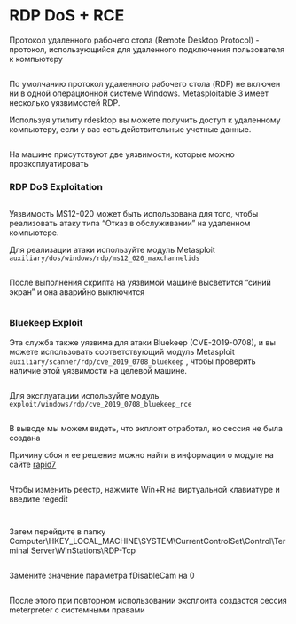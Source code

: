 # RDP DoS + RCE

Протокол удаленного рабочего стола (Remote Desktop Protocol) - протокол, использующийся для удаленного подключения пользователя к компьютеру

<figure><img src="../.gitbook/assets/nmap_3389_port.png" alt=""><figcaption></figcaption></figure>

По умолчанию протокол удаленного рабочего стола (RDP) не включен ни в одной операционной системе Windows. Metasploitable 3 имеет несколько уязвимостей RDP.

Используя утилиту rdesktop вы можете получить доступ к удаленному компьютеру, если у вас есть действительные учетные данные.

<figure><img src="../.gitbook/assets/rdesktop.png" alt=""><figcaption></figcaption></figure>

На машине присутствуют две уязвимости, которые можно проэксплуатировать

### RDP DoS Exploitation

<figure><img src="../.gitbook/assets/ms12_020_check.png" alt=""><figcaption></figcaption></figure>

Уязвимость MS12-020 может быть использована для того, чтобы реализовать атаку типа “Отказ в обслуживании” на удаленном компьютере.

Для реализации атаки используйте модуль Metasploit `auxiliary/dos/windows/rdp/ms12_020_maxchannelids`

<figure><img src="../.gitbook/assets/ms12_020_maxchannelids.png" alt=""><figcaption></figcaption></figure>

После выполнения скрипта на уязвимой машине высветится “синий экран” и она аварийно выключится

<figure><img src="../.gitbook/assets/rdp_dos.png" alt=""><figcaption></figcaption></figure>

### Bluekeep Exploit

Эта служба также уязвима для атаки Bluekeep (CVE-2019-0708), и вы можете использовать соответствующий модуль Metasploit `auxiliary/scanner/rdp/cve_2019_0708_bluekeep` , чтобы проверить наличие этой уязвимости на целевой машине.

<figure><img src="../.gitbook/assets/cve_2019_0708_bluekeep.png" alt=""><figcaption></figcaption></figure>

Для эксплуатации используйте модуль `exploit/windows/rdp/cve_2019_0708_bluekeep_rce`

<figure><img src="../.gitbook/assets/cve_2019_0708_no_session.png" alt=""><figcaption></figcaption></figure>

В выводе мы можем видеть, что экплоит отработал, но сессия не была создана

Причину сбоя и ее решение можно найти в информации о модуле на сайте [rapid7](https://www.rapid7.com/db/modules/exploit/windows/rdp/cve\_2019\_0708\_bluekeep\_rce/)

<figure><img src="../.gitbook/assets/rapid7_desc.png" alt=""><figcaption></figcaption></figure>

Чтобы изменить реестр, нажмите Win+R на виртуальной клавиатуре и введите regedit

<figure><img src="../.gitbook/assets/keyboard_input.png" alt=""><figcaption></figcaption></figure>

<figure><img src="../.gitbook/assets/regedit.png" alt=""><figcaption></figcaption></figure>

Затем перейдите в папку Computer\HKEY\_LOCAL\_MACHINE\SYSTEM\CurrentControlSet\Control\Terminal Server\WinStations\RDP-Tcp

<figure><img src="../.gitbook/assets/regedit2.png" alt=""><figcaption></figcaption></figure>

Замените значение параметра fDisableCam на 0

<figure><img src="../.gitbook/assets/fdisablecam.png" alt=""><figcaption></figcaption></figure>

После этого при повторном использовании эксплоита создастся сессия meterpreter с системными правами

<figure><img src="../.gitbook/assets/cve_2019_0708_shell.png" alt=""><figcaption></figcaption></figure>
